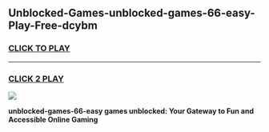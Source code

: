 
## Unblocked-Games-unblocked-games-66-easy-Play-Free-dcybm
<h3>
<a href="https://premium76.site?title=unblocked-games-66-easy&ref=15A">CLICK TO PLAY</a></h3>
<hr>

<h3>
<a href="https://premium76.site?title=unblocked-games-66-easy&ref=15A">CLICK 2 PLAY</a>
  
</h3>

<a href="https://premium76.site?title=unblocked-games-66-easy&ref=15A"><img src="https://clearcache.store/games.png"></a>


**unblocked-games-66-easy games unblocked: Your Gateway to Fun and Accessible Online Gaming**
